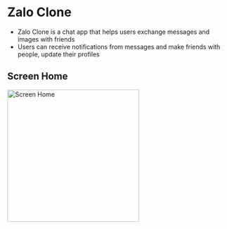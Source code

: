 # Zalo Clone
- Zalo Clone is a chat app that helps users exchange messages and images with friends
- Users can receive notifications from messages and make friends with people, update their profiles

## Screen Home
<img src="https://github.com/user-attachments/assets/dace1fce-7f7c-4732-9b94-10975e807bd1" alt="Screen Home" width="300">
